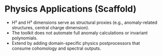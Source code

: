 # Physics Applications (Scaffold)

- H² and H³ dimensions serve as structural proxies (e.g., anomaly-related structures, central charge dimension).
- The toolkit does not automate full anomaly calculations or invariant polynomials.
- Extend by adding domain-specific physics postprocessors that consume cohomology and spectral outputs.
